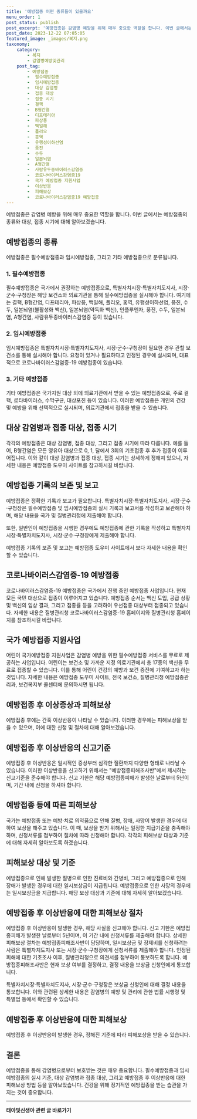 ```yaml
---
title: '예방접종 어떤 종류들이 있을까요'
menu_order: 1
post_status: publish
post_excerpt: '예방접종은 감염병 예방을 위해 매우 중요한 역할을 합니다. 이번 글에서는 예방접종의 종류와 대상, 접종 시기에 대해 알아보겠습니다.'
post_date: 2023-12-22 07:05:05
featured_image: _images/복지.png
taxonomy:
    category:
        - 복지
        - 감염병예방및관리
    post_tag:
        - 예방접종
        -  필수예방접종
        -  임시예방접종
        -  대상 감염병
        -  접종 대상
        -  접종 시기
        -  결핵
        -  B형간염
        -  디프테리아
        -  파상풍
        -  백일해
        -  폴리오
        -  홍역
        -  유행성이하선염
        -  풍진
        -  수두
        -  일본뇌염
        -  A형간염
        -  사람유두종바이러스감염증
        -  코로나바이러스감염증19
        -  국가 예방접종 지원사업
        -  이상반응
        -  피해보상
        -  코로나바이러스감염증19 예방접종
---
```



예방접종은 감염병 예방을 위해 매우 중요한 역할을 합니다. 이번 글에서는 예방접종의 종류와 대상, 접종 시기에 대해 알아보겠습니다.

## 예방접종의 종류

예방접종은 필수예방접종과 임시예방접종, 그리고 기타 예방접종으로 분류됩니다.

### 1. 필수예방접종

필수예방접종은 국가에서 권장하는 예방접종으로, 특별자치시장·특별자치도지사, 시장·군수·구청장은 해당 보건소와 의료기관을 통해 필수예방접종을 실시해야 합니다. 여기에는 결핵, B형간염, 디프테리아, 파상풍, 백일해, 폴리오, 홍역, 유행성이하선염, 풍진, 수두, 일본뇌염(불활성화 백신), 일본뇌염(약독화 백신), 인플루엔자, 풍진, 수두, 일본뇌염, A형간염, 사람유두종바이러스감염증 등이 있습니다.

### 2. 임시예방접종

임시예방접종은 특별자치시장·특별자치도지사, 시장·군수·구청장이 필요한 경우 관할 보건소를 통해 실시해야 합니다. 요청이 있거나 필요하다고 인정된 경우에 실시되며, 대표적으로 코로나바이러스감염증-19 예방접종이 있습니다.

### 3. 기타 예방접종

기타 예방접종은 국가지원 대상 외에 의료기관에서 받을 수 있는 예방접종으로, 주로 결핵, 로타바이러스, 수막구균, 대상포진 등이 있습니다. 이러한 예방접종은 개인의 건강 및 예방을 위해 선택적으로 실시되며, 의료기관에서 접종을 받을 수 있습니다.

## 대상 감염병과 접종 대상, 접종 시기

각각의 예방접종은 대상 감염병, 접종 대상, 그리고 접종 시기에 따라 다릅니다. 예를 들어, B형간염은 모든 영유아 대상으로 0, 1, 달에서 3회의 기초접종 후 추가 접종이 이루어집니다. 이와 같이 대상 감염병과 접종 대상, 접종 시기는 상세하게 정해져 있으니, 자세한 내용은 예방접종 도우미 사이트를 참고하시길 바랍니다.

## 예방접종 기록의 보존 및 보고

예방접종은 정확한 기록과 보고가 필요합니다. 특별자치시장·특별자치도지사, 시장·군수·구청장은 필수예방접종 및 임시예방접종의 실시 기록과 보고서를 작성하고 보관해야 하며, 해당 내용을 국가 및 질병관리청에 제출해야 합니다.

또한, 일반인이 예방접종을 시행한 경우에도 예방접종에 관한 기록을 작성하고 특별자치시장·특별자치도지사, 시장·군수·구청장에게 제출해야 합니다.

예방접종 기록의 보존 및 보고는 예방접종 도우미 사이트에서 보다 자세한 내용을 확인할 수 있습니다.

## 코로나바이러스감염증-19 예방접종

코로나바이러스감염증-19 예방접종은 국가에서 진행 중인 예방접종 사업입니다. 현재 모든 국민 대상으로 접종이 이루어지고 있습니다. 예방접종 순서는 백신 도입, 공급 상황 및 백신의 임상 결과, 그리고 접종률 등을 고려하여 우선접종 대상부터 접종되고 있습니다. 자세한 내용은 질병관리청 코로나바이러스감염증-19 홈페이지와 질병관리청 홈페이지를 참조하시길 바랍니다.

## 국가 예방접종 지원사업

어린이 국가예방접종 지원사업은 감염병 예방을 위한 필수예방접종 서비스를 무료로 제공하는 사업입니다. 어린이는 보건소 및 가까운 지정 의료기관에서 총 17종의 백신을 무료로 접종할 수 있습니다. 이를 통해 어린이 건강의 예방과 보건 증진에 기여하고자 하는 것입니다. 자세한 내용은 예방접종 도우미 사이트, 전국 보건소, 질병관리청 예방접종관리과, 보건복지부 콜센터에 문의하시면 됩니다.

## 예방접종 후 이상증상과 피해보상

예방접종 후에는 간혹 이상반응이 나타날 수 있습니다. 이러한 경우에는 피해보상을 받을 수 있으며, 이에 대한 신청 및 절차에 대해 알아보겠습니다.

## 예방접종 후 이상반응의 신고기준

예방접종 후 이상반응은 일시적인 증상부터 심각한 질환까지 다양한 형태로 나타날 수 있습니다. 이러한 이상반응을 신고하기 위해서는 "예방접종피해조사반"에서 제시하는 신고기준을 준수해야 합니다. 신고 기한은 해당 예방접종피해가 발생한 날로부터 5년이며, 기간 내에 신청을 하셔야 합니다.

## 예방접종 등에 따른 피해보상

국가는 예방접종 또는 예방·치료 의약품으로 인해 질병, 장애, 사망이 발생한 경우에 대하여 보상을 해주고 있습니다. 이 때, 보상을 받기 위해서는 일정한 지급기준을 충족해야 하며, 신청서류를 첨부하여 절차에 따라 신청해야 합니다. 각각의 피해보상 대상과 기준에 대해 자세히 알아보도록 하겠습니다.

## 피해보상 대상 및 기준

예방접종으로 인해 발생한 질병으로 인한 진료비와 간병비, 그리고 예방접종으로 인해 장애가 발생한 경우에 대한 일시보상금이 지급됩니다. 예방접종으로 인한 사망의 경우에는 일시보상금을 지급합니다. 해당 보상 대상과 기준에 대해 자세히 알아보겠습니다.

## 예방접종 후 이상반응에 대한 피해보상 절차

예방접종 후 이상반응이 발생한 경우, 해당 사실을 신고해야 합니다. 신고 기한은 예방접종피해가 발생한 날로부터 5년이며, 이 기간 내에 신청서류를 제출해야 합니다. 상세한 피해보상 절차는 예방접종피해조사반이 담당하며, 일시보상금 및 장제비를 신청하려는 사람은 특별자치도지사 또는 시장·군수·구청장에게 신청서류를 제출해야 합니다. 인정된 피해에 대한 기초조사 이후, 질병관리청으로 의견서를 첨부하여 통보하도록 합니다. 예방접종피해조사반은 현재 보상 여부를 결정하고, 결정 내용을 보상금 신청인에게 통보합니다. 

특별자치시장·특별자치도지사, 시장·군수·구청장은 보상금 신청인에 대해 결정 내용을 통보합니다. 이와 관련된 상세한 내용은 감염병의 예방 및 관리에 관한 법률 시행령 및 특별법 등에서 확인할 수 있습니다.

## 예방접종 후 이상반응에 대한 피해보상

예방접종 후 이상반응이 발생한 경우, 정해진 기준에 따라 피해보상을 받을 수 있습니다.

## 결론


예방접종을 통해 감염병으로부터 보호받는 것은 매우 중요합니다. 필수예방접종과 임시예방접종의 실시 기준, 대상 감염병과 접종 대상, 그리고 예방접종 후 이상반응에 대한 피해보상 방법 등을 알아보았습니다. 건강을 위해 정기적인 예방접종을 받는 습관을 가지는 것이 중요합니다.
<!-- wp:separator -->
<hr class="wp-block-separator has-alpha-channel-opacity"/>
<!-- /wp:separator -->

<!-- wp:group {"backgroundColor":"base","layout":{"type":"constrained"}} -->
<div class="wp-block-group has-base-background-color has-background"><!-- wp:paragraph {"align":"center","fontSize":"medium"} -->
<p class="has-text-align-center has-large-font-size"><strong>태아및신생아 관련 글 바로가기</strong></p>
<!-- /wp:paragraph -->


<!-- wp:latest-posts
{"categories":[{"id":1496,"count":19,"description":"","link":"https://uknowlaw.com/category/%ed%83%9c%ec%95%84%eb%b0%8f%ec%8b%a0%ec%83%9d%ec%95%84/","name":"태아및신생아","slug":"태아및신생아","taxonomy":"category","parent":0,"meta":[],"_links":{"self":[{"href":"https://uknowlaw.com/wp-json/wp/v2/categories/1496"}],"collection":[{"href":"https://uknowlaw.com/wp-json/wp/v2/categories"}],"about":[{"href":"https://uknowlaw.com/wp-json/wp/v2/taxonomies/category"}],"wp:post_type":[{"href":"https://uknowlaw.com/wp-json/wp/v2/posts?categories=1496"}],"curies":[{"name":"wp","href":"https://api.w.org/{rel}","templated":true}]}}],"postsToShow":100,"excerptLength":28,"postLayout":"grid","columns":2,"featuredImageAlign":"left","featuredImageSizeSlug":"large","fontSize":"small"} /--></div>
<!-- /wp:group -->